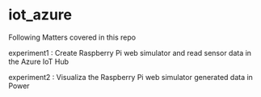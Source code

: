 # iot_azure
Following Matters covered in this repo

experiment1 : Create Raspberry Pi web simulator and read sensor data in the Azure IoT Hub

experiment2 : Visualiza the Raspberry Pi web simulator generated data in Power
